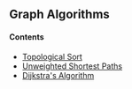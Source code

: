 ## Graph Algorithms

#### Contents

- [Topological Sort](topological_sort.md)
- [Unweighted Shortest Paths](unweighted_shortestest_paths)
- [Dijkstra's Algorithm](dijkstra_algorithm)

